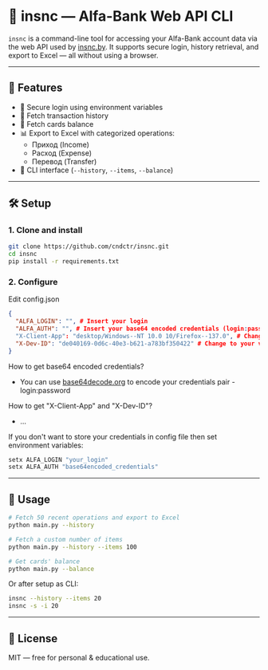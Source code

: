 # 🏦 insnc — Alfa-Bank Web API CLI

`insnc` is a command-line tool for accessing your Alfa-Bank account data via the web API used by [insnc.by](https://insnc.by). It supports secure login, history retrieval, and export to Excel — all without using a browser.

---

## 🚀 Features

- 🔐 Secure login using environment variables
- 📜 Fetch transaction history
- 📜 Fetch cards balance
- 📊 Export to Excel with categorized operations:
  - Приход (Income)
  - Расход (Expense)
  - Перевод (Transfer)
- 🧩 CLI interface (`--history`, `--items`, `--balance`)

---

## 🛠 Setup

### 1. Clone and install

```bash
git clone https://github.com/cndctr/insnc.git
cd insnc
pip install -r requirements.txt
```

### 2. Configure 

Edit config.json

```json
{
  "ALFA_LOGIN": "", # Insert your login
  "ALFA_AUTH": "", # Insert your base64 encoded credentials (login:password)
  "X-Client-App": "desktop/Windows--NT 10.0 10/Firefox--137.0", # Change to your browser value
  "X-Dev-ID": "de040169-0d6c-40e3-b621-a783bf350422" # Change to your value
}
```
How to get base64 encoded credentials? 
 - You can use [base64decode.org](https://www.base64decode.org/) to encode your credentials pair - login:password

How to get "X-Client-App" and "X-Dev-ID"?
 - ...

If you don't want to store your credentials in config file then set environment variables:

```cmd
setx ALFA_LOGIN "your_login"
setx ALFA_AUTH "base64encoded_credentials"
```


---

## 🧪 Usage

```bash
# Fetch 50 recent operations and export to Excel
python main.py --history

# Fetch a custom number of items
python main.py --history --items 100

# Get cards' balance
python main.py --balance
```

Or after setup as CLI:

```bash
insnc --history --items 20
insnc -s -i 20
```

---

## 📝 License

MIT — free for personal & educational use.
